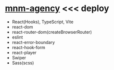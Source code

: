 # [mnm-agency](https://mnm-ts.netlify.app/) <<< deploy

- React(Hooks), TypeScript, Vite
- react-dom
- react-router-dom(createBrowserRouter)
- eslint
- react-error-boundary
- react-hook-form
- react-player
- Swiper
- Sass(scss)
